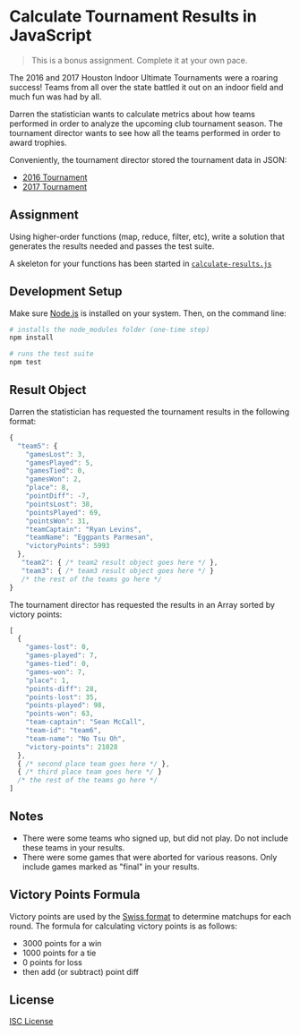 # Calculate Tournament Results in JavaScript

> This is a bonus assignment. Complete it at your own pace.

The 2016 and 2017 Houston Indoor Ultimate Tournaments were a roaring success!
Teams from all over the state battled it out on an indoor field and much fun was
had by all.

Darren the statistician wants to calculate metrics about how teams performed in
order to analyze the upcoming club tournament season. The tournament director
wants to see how all the teams performed in order to award trophies.

Conveniently, the tournament director stored the tournament data in JSON:
- [2016 Tournament](test/2016-tournament.json)
- [2017 Tournament](test/2017-tournament.json)

## Assignment

Using higher-order functions (map, reduce, filter, etc), write a solution that
generates the results needed and passes the test suite.

A skeleton for your functions has been started in [`calculate-results.js`](calculate-results.js)

## Development Setup

Make sure [Node.js] is installed on your system. Then, on the command line:

```sh
# installs the node_modules folder (one-time step)
npm install

# runs the test suite
npm test
```
[Node.js]:https://nodejs.org/en/

## Result Object

Darren the statistician has requested the tournament results in the following
format:

```js
{
  "team5": {
    "gamesLost": 3,
    "gamesPlayed": 5,
    "gamesTied": 0,
    "gamesWon": 2,
    "place": 8,
    "pointDiff": -7,
    "pointsLost": 38,
    "pointsPlayed": 69,
    "pointsWon": 31,
    "teamCaptain": "Ryan Levins",
    "teamName": "Eggpants Parmesan",
    "victoryPoints": 5993
  },
   "team2": { /* team2 result object goes here */ },
   "team3": { /* team3 result object goes here */ }
   /* the rest of the teams go here */
}
```

The tournament director has requested the results in an Array sorted by victory
points:

```js
[
  {
    "games-lost": 0,
    "games-played": 7,
    "games-tied": 0,
    "games-won": 7,
    "place": 1,
    "points-diff": 28,
    "points-lost": 35,
    "points-played": 98,
    "points-won": 63,
    "team-captain": "Sean McCall",
    "team-id": "team6",
    "team-name": "No Tsu Oh",
    "victory-points": 21028
  },
  { /* second place team goes here */ },
  { /* third place team goes here */ }
  /* the rest of the teams go here */
]
```

## Notes

- There were some teams who signed up, but did not play. Do not include these
  teams in your results.
- There were some games that were aborted for various reasons. Only include
  games marked as "final" in your results.

## Victory Points Formula

Victory points are used by the [Swiss format] to determine matchups for each
round. The formula for calculating victory points is as follows:

- 3000 points for a win
- 1000 points for a tie
- 0 points for loss
- then add (or subtract) point diff

[Swiss format]:https://en.wikipedia.org/wiki/Swiss-system_tournament

## License

[ISC License](LICENSE.md)
